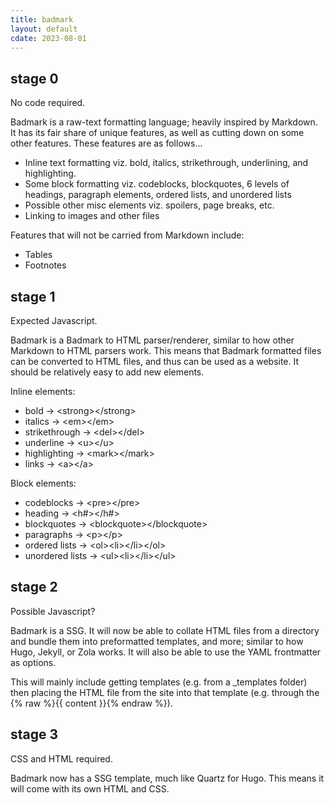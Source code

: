 ```yaml
---
title: badmark
layout: default
cdate: 2023-08-01
---
```


## stage 0

No code required.

Badmark is a raw-text formatting language; heavily inspired by Markdown. It has its fair share of unique features, as well as cutting down on some other features. These features are as follows...

- Inline text formatting viz. bold, italics, strikethrough, underlining, and highlighting.
- Some block formatting viz. codeblocks, blockquotes, 6 levels of headings, paragraph elements, ordered lists, and unordered lists
- Possible other misc elements viz. spoilers, page breaks, etc.
- Linking to images and other files

Features that will not be carried from Markdown include:

- Tables
- Footnotes

## stage 1 

Expected Javascript.

Badmark is a Badmark to HTML parser/renderer, similar to how other Markdown to HTML parsers work. This means that Badmark formatted files can be converted to HTML files, and thus can be used as a website. It should be relatively easy to add new elements.

Inline elements:

- bold → \<strong>\</strong>
- italics → \<em>\</em>
- strikethrough → \<del>\</del>
- underline → \<u>\</u>
- highlighting → \<mark>\</mark>
- links → \<a>\</a>

Block elements:

- codeblocks → \<pre>\</pre>
- heading → \<h#>\</h#>
- blockquotes → \<blockquote>\</blockquote>
- paragraphs → \<p>\</p>
- ordered lists → \<ol>\<li>\</li>\</ol>
- unordered lists → \<ul>\<li>\</li>\</ul>

## stage 2 

Possible Javascript?

Badmark is a SSG. It will now be able to collate HTML files from a directory and bundle them into preformatted templates, and more; similar to how Hugo, Jekyll, or Zola works. It will also be able to use the YAML frontmatter as options.

This will mainly include getting templates (e.g. from a \_templates folder) then placing the HTML file from the site into that template (e.g. through the {% raw %}{{ content }}{% endraw %}).

## stage 3

CSS and HTML required.

Badmark now has a SSG template, much like Quartz for Hugo. This means it will come with its own HTML and CSS.
